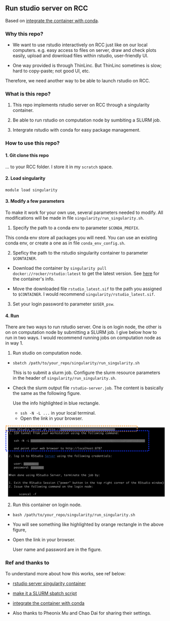 ## Run studio server on RCC

Based on [integrate the container with conda](https://github.com/grst/rstudio-server-conda).


### Why this repo?

- We want to use rstudio interactively on RCC just like on our local computers. e.g. easy access to files on server, draw and check plots easily, upload and download files within rstudio, user-friendly UI.

- One way provided is through ThinLinc. But ThinLinc sometimes is slow; hard to copy-paste; not good UI, etc.

Therefore, we need another way to be able to launch rstudio on RCC.


### What is this repo?

1. This repo implements rstudio server on RCC through a singularity container.

2. Be able to run rstudio on computation node by sumbiting a SLURM job.

3. Intergrate rstudio with conda for easy package management.


### How to use this repo?

#### 1. Git clone this repo

... to your RCC folder. I store it in my `scratch` space.

#### 2. Load singularity

`module load singularity`

#### 3. Modify a few parameters

To make it work for your own use, several parameters needed to modify. All modifications will be made in file `singularity/run_singularity.sh`.

1. Specify the path to a conda env to parameter `$CONDA_PREFIX`.

  This conda env store all packages you will need. You can use an existing conda env, or create a one as in file `conda_env_config.sh`.

2. Speficy the path to the rstudio singularity container to parameter `$CONTAINER`.

  - Download the container by `singularity pull docker://rocker/rstudio:latest` to get the latest version. See [here](https://www.rocker-project.org/use/singularity/) for the container's info.
  
  - Move the downloaded file `rstudio_latest.sif` to the path you assigned to `$CONTAINER`. I would recommend `singularity/rstudio_latest.sif`.

3. Set your login password to parameter `$USER_psw`.

#### 4. Run

There are two ways to run rstudio server. One is on login node, the other is on on computation node by submitting a SLURM job. I give below how to run in two ways. I would recommend running jobs on computation node as in way 1.


1. Run studio on computation node.

- `sbatch /path/to/your_repo/singularity/run_singularity.sh`

  This is to submit a slurm job. Configure the slurm resource parameters in the header of `singularity/run_singularity.sh`.

- Check the slurm output file `rstudio-server.job`. The content is basically the same as the following figure.

  Use the info highlighted in blue rectangle.
  
  - `ssh -N -L ...` in your local terminal.
  -  Open the link in your browser.

![](rstudio_contaner_login.png)


2. Run this container on login node.

- `bash /path/to/your_repo/singularity/run_singularity.sh`

- You will see something like highlighted by orange rectangle in the above figure,

- Open the link in your browser.

  User name and password are in the figure.

  

### Ref and thanks to

To understand more about how this works, see ref below:

- [rstudio server singularity container](https://www.rocker-project.org/use/singularity/)

- [make it a SLURM sbatch script](https://www.rocker-project.org/use/singularity/)

- [integrate the container with conda](https://github.com/grst/rstudio-server-conda)

- Also thanks to Pheonix Mu and Chao Dai for sharing their settings.
